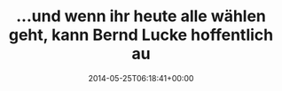 ---
retweeted: false
source: <a href="http://www.myplume.com/" rel="nofollow">Plume for Android</a>
entities:
  hashtags: []
  symbols: []
  user_mentions: []
  urls: []
display_text_range:
- '0'
- '113'
favorite_count: '2'
id_str: '470448852517285888'
truncated: false
retweet_count: '5'
id: '470448852517285888'
created_at: Sun May 25 06:18:41 +0000 2014
favorited: false
full_text: "...und wenn ihr heute alle wählen geht, kann Bernd Lucke hoffentlich auch
  bald eine Kneipe auf Mallorca eröffnen."
lang: de
tags:
- pesos/twitter
date: '2014-05-25T06:18:41+00:00'
src: https://twitter.com/bascht/status/470448852517285888
original_url: https://twitter.com/bascht/status/470448852517285888
type: twitter_tweet
text: "...und wenn ihr heute alle wählen geht, kann Bernd Lucke hoffentlich auch bald
  eine Kneipe auf Mallorca eröffnen."
title: "...und wenn ihr heute alle wählen geht, kann Bernd Lucke hoffentlich au"

---